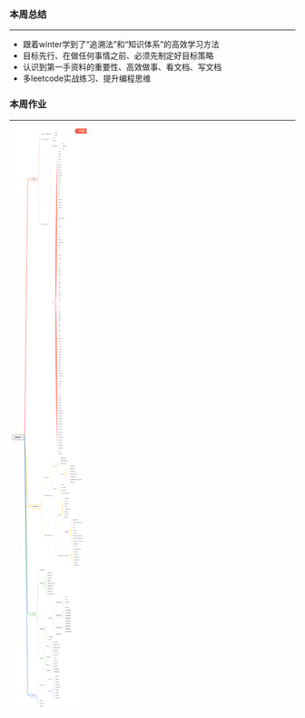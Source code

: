 ### 本周总结

---

- 跟着winter学到了“追溯法”和“知识体系”的高效学习方法
- 目标先行、在做任何事情之前、必须先制定好目标策略
- 认识到第一手资料的重要性、高效做事、看文档、写文档
- 多leetcode实战练习、提升编程思维

### 本周作业

---

![web](https://github.com/Jason-nl/Frontend-01-Template/blob/master/week01/web.png)